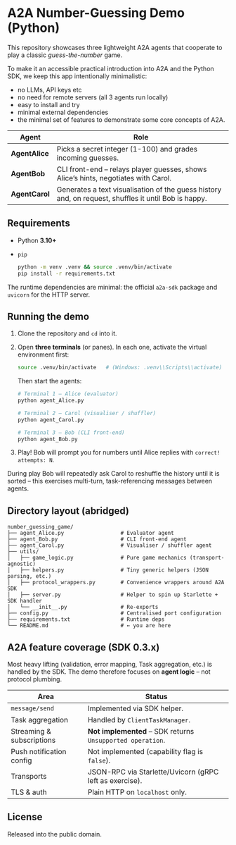 # A2A Number-Guessing Demo (Python)

This repository showcases three lightweight A2A agents that cooperate to play a classic _guess-the-number_ game.  

To make it an accessible practical introduction into A2A and the Python SDK, we keep this app intentionally minimalistic:

- no LLMs, API keys etc
- no need for remote servers (all 3 agents run locally)
- easy to install and try
- minimal external dependencies
- the minimal set of features to demonstrate some core concepts of A2A.

| Agent | Role |
|-------|------|
| **AgentAlice** | Picks a secret integer (1-100) and grades incoming guesses. |
| **AgentBob**   | CLI front-end – relays player guesses, shows Alice’s hints, negotiates with Carol. |
| **AgentCarol** | Generates a text visualisation of the guess history and, on request, shuffles it until Bob is happy. |

## Requirements

- Python **3.10+**
- `pip`

   ```bash
   python -m venv .venv && source .venv/bin/activate
   pip install -r requirements.txt
   ```

The runtime dependencies are minimal: the official `a2a-sdk` package and `uvicorn` for the HTTP server.

## Running the demo

1. Clone the repository and `cd` into it.
2. Open **three terminals** (or panes). In each one, activate the virtual environment first:

   ```bash
   source .venv/bin/activate   # (Windows: .venv\\Scripts\\activate)
   ```

   Then start the agents:

   ```bash
   # Terminal 1 – Alice (evaluator)
   python agent_Alice.py

   # Terminal 2 – Carol (visualiser / shuffler)
   python agent_Carol.py

   # Terminal 3 – Bob (CLI front-end)
   python agent_Bob.py
   ```

3. Play!  Bob will prompt you for numbers until Alice replies with `correct! attempts: N`.

During play Bob will repeatedly ask Carol to reshuffle the history until it is sorted – this exercises multi-turn, task-referencing messages between agents.

## Directory layout (abridged)

```text
number_guessing_game/
├── agent_Alice.py                  # Evaluator agent
├── agent_Bob.py                    # CLI front-end agent
├── agent_Carol.py                  # Visualiser / shuffler agent
├── utils/
│   ├── game_logic.py               # Pure game mechanics (transport-agnostic)
│   ├── helpers.py                  # Tiny generic helpers (JSON parsing, etc.)
│   ├── protocol_wrappers.py        # Convenience wrappers around A2A SDK
│   ├── server.py                   # Helper to spin up Starlette + SDK handler
│   └── __init__.py                 # Re-exports
├── config.py                       # Centralised port configuration
├── requirements.txt                # Runtime deps
└── README.md                       # ← you are here
```

## A2A feature coverage (SDK 0.3.x)

Most heavy lifting (validation, error mapping, Task aggregation, etc.) is handled by the SDK.  The demo therefore focuses on **agent logic** – not protocol plumbing.

| Area | Status |
|------|--------|
| `message/send` | Implemented via SDK helper. |
| Task aggregation | Handled by `ClientTaskManager`. |
| Streaming & subscriptions | **Not implemented** – SDK returns `Unsupported operation`. |
| Push notification config | Not implemented (capability flag is `false`). |
| Transports | JSON-RPC via Starlette/Uvicorn (gRPC left as exercise). |
| TLS & auth | Plain HTTP on `localhost` only. |

## License

Released into the public domain.
